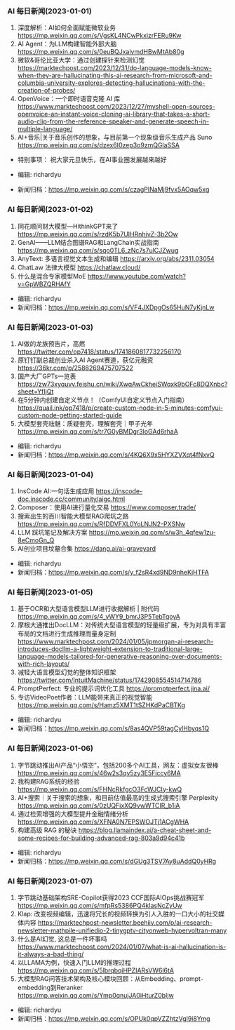 ### AI 每日新闻(2023-01-01)

1. 深度解析：AI如何全面赋能微软业务 https://mp.weixin.qq.com/s/VgsKL4NCwPkxizrFERu9Kw
2. AI Agent：为LLM构建智能外部大脑 https://mp.weixin.qq.com/s/0euBQJxaivmdHBwMtAb80g
3. 微软&哥伦比亚大学：通过创建探针来检测幻觉 https://marktechpost.com/2023/12/31/do-language-models-know-when-they-are-hallucinating-this-ai-research-from-microsoft-and-columbia-university-explores-detecting-hallucinations-with-the-creation-of-probes/
4. OpenVoice：一个即时语音克隆 AI 库 https://www.marktechpost.com/2023/12/27/myshell-open-sources-openvoice-an-instant-voice-cloning-ai-library-that-takes-a-short-audio-clip-from-the-reference-speaker-and-generate-speech-in-multiple-language/
5. AI+音乐|关于音乐创作的想象，与目前第一个现象级音乐生成产品 Suno https://mp.weixin.qq.com/s/dzex6I0zep3o9zmQGlaSSA

* 特别事项：
         祝大家元旦快乐，在AI事业圈发展越来越好

* 编辑: richardyu
* 新闻归档：https://mp.weixin.qq.com/s/czagPINaMj9fvx5AOqw5xg

### AI 每日新闻(2023-01-02)

1. 同花顺问财大模型—HithinkGPT来了 https://mp.weixin.qq.com/s/rzdK5b7UIHRnhjvZ-3b2Ow
2. GenAI——LLM结合图谱RAG和LangChain实战指南 https://mp.weixin.qq.com/s/sqo0TL6_zNc7s7ulCJZwug
3. AnyText: 多语言视觉文本生成和编辑 https://arxiv.org/abs/2311.03054
4. ChatLaw 法律大模型 https://chatlaw.cloud/
5. 什么是混合专家模型MoE https://www.youtube.com/watch?v=GpWBZQRHAfY

* 编辑: richardyu
* 新闻归档：https://mp.weixin.qq.com/s/VF4JXDpgOs65HuN7yKjnLw

### AI 每日新闻(2023-01-03)

1. AI做的龙族预告片，高燃 https://twitter.com/op7418/status/1741860817732256170
2. 原钉钉副总裁创业杀入AI Agent赛道，获亿元融资 https://36kr.com/p/2588269475707522
3. 国产大厂GPTs一览表 https://zw73xyquvv.feishu.cn/wiki/XwqAwCkheiSWqxk9bOFc8DQXnbc?sheet=YfIjQt
4. 在5分钟内创建自定义节点！（ComfyUI自定义节点入门指南） https://quail.ink/op7418/p/create-custom-node-in-5-minutes-comfyui-custom-node-getting-started-guide
5. 大模型套壳祛魅：质疑套壳，理解套壳｜甲子光年 https://mp.weixin.qq.com/s/tr7G0yBMDgr3loGAd6rhaA

* 编辑: richardyu
* 新闻归档：https://mp.weixin.qq.com/s/4KQ6X9x5HYXZVXqt4fNxvQ

### AI 每日新闻(2023-01-04)

1. InsCode AI:一句话生成应用 https://inscode-doc.inscode.cc/community/aigc.html
2. Composer：使用AI进行量化交易 https://www.composer.trade/
3. 搜索出生的百川智能大模型RAG爬坑之路 https://mp.weixin.qq.com/s/RfDDVFXL0YoLNJN2-PXSNw
4. LLM 踩坑笔记及解决方案 https://mp.weixin.qq.com/s/w3h_4qfew1zu-8eCmoGn_Q
5. AI创业项目坟墓合集 https://dang.ai/ai-graveyard

* 编辑: richardyu
* 新闻归档：https://mp.weixin.qq.com/s/y_f2sR4xd9ND9nheKjHTFA

### AI 每日新闻(2023-01-05)

1. 基于OCR和大型语言模型LLM进行收据解析 | 附代码 https://mp.weixin.qq.com/s/4_yWY9_bmrJ3P5TebTgoyA
2. 摩根大通推出DocLLM：对传统大型语言模型的轻量级扩展，专为对具有丰富布局的文档进行生成推理而量身定制 https://www.marktechpost.com/2024/01/05/jpmorgan-ai-research-introduces-docllm-a-lightweight-extension-to-traditional-large-language-models-tailored-for-generative-reasoning-over-documents-with-rich-layouts/
3. 减轻大语言模型幻觉的整体知识框架 https://twitter.com/IntuitMachine/status/1742908554514714786
4. PromptPerfect: 专业的提示词优化工具 https://promptperfect.jina.ai/
5. 专访VideoPoet作者：LLM能带来真正的视觉智能 https://mp.weixin.qq.com/s/Hamz5XMT1tSZHKdPaCBTKg

* 编辑: richardyu
* 新闻归档：https://mp.weixin.qq.com/s/8as4QVP59tagCylHbyqs1Q


### AI 每日新闻(2023-01-06)

1. 字节跳动推出AI产品“小悟空”，包括200多个AI工具，网友：虚拟女友很棒 https://mp.weixin.qq.com/s/46w2s3qv5zy3E5Ficcy6MA
2. 我构建RAG系统的经验 https://mp.weixin.qq.com/s/FHNcRkfgcO3FcWJCIy-kwQ
3. AI+搜索｜关于搜索的想象，和目前估值最高的生成式搜索引擎 Perplexity https://mp.weixin.qq.com/s/0zUQFixXQ9vwWTCIR_b1iA
4. 通过检索增强的大模型提升金融情绪分析 https://mp.weixin.qq.com/s/XFNA0N7EPSWOJTj1ACgWHA
5. 构建高级 RAG 的秘诀 https://blog.llamaindex.ai/a-cheat-sheet-and-some-recipes-for-building-advanced-rag-803a9d94c41b

* 编辑: richardyu
* 新闻归档：https://mp.weixin.qq.com/s/dGUg3TSV7Ay8uAddQ0yHRg


### AI 每日新闻(2023-01-07)

1. 字节跳动基础架构SRE-Copilot获得2023 CCF国际AIOps挑战赛冠军 https://mp.weixin.qq.com/s/mfpRs5386PQ4kIasNcZyUw
2. Klap: 改变视频编辑，迅速将冗长的视频转换为引人入胜的一口大小的社交媒体内容 https://marktechpost-newsletter.beehiiv.com/p/ai-research-newsletter-mathpile-unifiedio-2-tinygptv-cityonweb-hypervoltran-many
3. 什么是AI幻觉, 这总是一件坏事吗 https://www.marktechpost.com/2024/01/07/what-is-ai-hallucination-is-it-always-a-bad-thing/
4. 以LLAMA为例，快速入门LLM的推理过程 https://mp.weixin.qq.com/s/5lbrqbqiHPZIARsVW6l6tA
5. 大模型RAG问答技术架构及核心模块回顾：从Embedding、prompt-embedding到Reranker https://mp.weixin.qq.com/s/Ymp0qnujJA0iHturZ0bIjw

* 编辑: richardyu
* 新闻归档：https://mp.weixin.qq.com/s/OPUk0qpVZZhtzVgI9i8Ymg